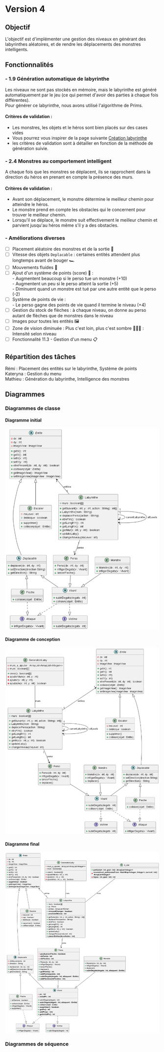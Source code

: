 # Version 4

## Objectif

L'objectif est d'implémenter une gestion des niveaux en générant des labyrinthes aléatoires, et de rendre les déplacements des monstres intelligents.

## Fonctionnalités

### - 1.9 Génération automatique de labyrinthe

Les niveaux ne sont pas stockés en mémoire, mais le labyrinthe est généré automatiquement par le jeu (ce qui permet
d'avoir des parties à chaque fois différentes).   
Pour générer ce labyrinthe, nous avons utilisé l'algorithme de Prims.

#### Critères de validation :

* Les monstres, les objets et le héros sont bien placés sur des cases vides
* Vous pourrez vous inspirer de la page
  suivante [Création labyrinthe](http://www.encyclopedie-incomplete.com/?Modelisation-et-Creation-d-un)
* les critères de validation sont à détailler en fonction de la méthode de génération suivie.

### - 2.4 Monstres au comportement intelligent

A chaque fois que les monstres se déplacent, ils se rapprochent dans la direction du
héros en prenant en compte la présence des murs.

#### Critères de validation :

* Avant son déplacement, le monstre détermine le meilleur chemin pour atteindre
le héros.
* Le monstre prend en compte les obstacles qui le concernent pour trouver le meilleur
chemin.
* Lorsqu'il se déplace, le monstre suit effectivement le meilleur chemin et parvient
jusqu'au héros même s'il y a des obstacles.

### - Améliorations diverses

- [ ] Placement aléatoire des monstres et de la sortie 🤪
- [ ] Vitesse des objets `Deplacable` : certaines entités attendent plus longtemps avant de bouger 🏎️
- [ ] Mouvements fluides 🐇
- [ ] Ajout d'un système de points (score) 💯 :  
      - Augmentent beaucoup si le perso tue un monstre (+10)  
      - Augmentent un peu si le perso atteint la sortie (+5)  
      - Diminuent quand un monstre est tué par une autre entité que le perso (-2)  
- [ ] Système de points de vie :  
      - Le perso gagne des points de vie quand il termine le niveau (+4)  
- [ ] Gestion du stock de flèches : à chaque niveau, on donne au perso autant de flèches que de monstres dans le niveau
- [ ] Images pour toutes les entités 🖼️
- [ ] Zone de vision diminuée : Plus c'est loin, plus c'est sombre 🙋🏿‍♂️ : Intensité selon niveau
- [ ] Fonctionnalité 11.3 - Gestion d'un menu 📋

## Répartition des tâches

Rémi :  Placement des entités sur le labyrinthe, Système de points  
Kateryna :  Gestion du menu  
Mathieu :  Génération du labyrinthe, Intelligence des monstres  

## Diagrammes

### Diagrammes de classe

#### Diagramme initial

<img src="https://github.com/remi-choffat/2024_Zeldiablo_remi-choffat_Cesareuh_katrinltvnv/blob/main/documents/version_4/diag_classe_v4_initial.png" alt="Diagramme de classe initial"></img>

#### Diagramme de conception

<img src="https://github.com/remi-choffat/2024_Zeldiablo_remi-choffat_Cesareuh_katrinltvnv/blob/main/documents/version_4/diag_classe_v4.png" alt="Diagramme de classe conception"></img>

#### Diagramme final

<img src="https://github.com/remi-choffat/2024_Zeldiablo_remi-choffat_Cesareuh_katrinltvnv/blob/main/documents/version_4/diag_classe_v4_final.png" alt="Diagramme de classe final"></img>

### Diagrammes de séquence
